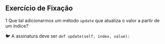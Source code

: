 ## **Exercício de Fixação**

1 Que tal adicionarmos um método `update` que atualiza o valor a partir de um índice?

🐦 A assinatura deve ser `def update(self, index, value):`
